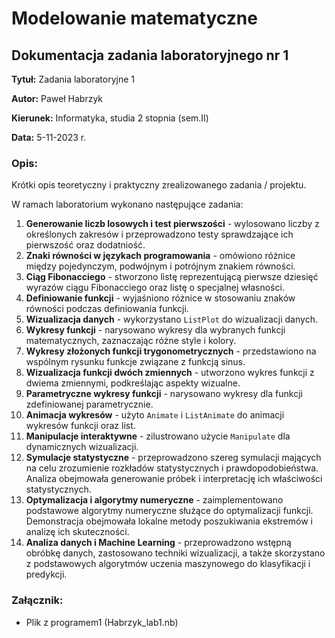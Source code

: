 # Modelowanie matematyczne

## Dokumentacja zadania laboratoryjnego nr 1

**Tytuł:** Zadania laboratoryjne 1

**Autor:** Paweł Habrzyk

**Kierunek:** Informatyka, studia 2 stopnia (sem.II)

**Data:** 5-11-2023 r.

### Opis:

Krótki opis teoretyczny i praktyczny zrealizowanego zadania / projektu.

W ramach laboratorium wykonano następujące zadania:

1. **Generowanie liczb losowych i test pierwszości** - wylosowano liczby z określonych zakresów i przeprowadzono testy sprawdzające ich pierwszość oraz dodatniość.
2. **Znaki równości w językach programowania** - omówiono różnice między pojedynczym, podwójnym i potrójnym znakiem równości.
3. **Ciąg Fibonacciego** - stworzono listę reprezentującą pierwsze dziesięć wyrazów ciągu Fibonacciego oraz listę o specjalnej własności.
4. **Definiowanie funkcji** - wyjaśniono różnice w stosowaniu znaków równości podczas definiowania funkcji.
5. **Wizualizacja danych** - wykorzystano `ListPlot` do wizualizacji danych.
6. **Wykresy funkcji** - narysowano wykresy dla wybranych funkcji matematycznych, zaznaczając różne style i kolory.
7. **Wykresy złożonych funkcji trygonometrycznych** - przedstawiono na wspólnym rysunku funkcje związane z funkcją sinus.
8. **Wizualizacja funkcji dwóch zmiennych** - utworzono wykres funkcji z dwiema zmiennymi, podkreślając aspekty wizualne.
9. **Parametryczne wykresy funkcji** - narysowano wykresy dla funkcji zdefiniowanej parametrycznie.
10. **Animacja wykresów** - użyto `Animate` i `ListAnimate` do animacji wykresów funkcji oraz list.
11. **Manipulacje interaktywne** - zilustrowano użycie `Manipulate` dla dynamicznych wizualizacji.
12. **Symulacje statystyczne** - przeprowadzono szereg symulacji mających na celu zrozumienie rozkładów statystycznych i prawdopodobieństwa. Analiza obejmowała generowanie próbek i interpretację ich właściwości statystycznych.
13. **Optymalizacja i algorytmy numeryczne** - zaimplementowano podstawowe algorytmy numeryczne służące do optymalizacji funkcji. Demonstracja obejmowała lokalne metody poszukiwania ekstremów i analizę ich skuteczności.
14. **Analiza danych i Machine Learning** - przeprowadzono wstępną obróbkę danych, zastosowano techniki wizualizacji, a także skorzystano z podstawowych algorytmów uczenia maszynowego do klasyfikacji i predykcji.

### Załącznik:

- Plik z programem1 (Habrzyk_lab1.nb)
